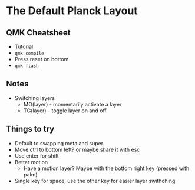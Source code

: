 # The Default Planck Layout

## QMK Cheatsheet

- [Tutorial](https://docs.qmk.fm/#/newbs)
- `qmk compile`
- Press reset on bottom
- `qmk flash`

## Notes

- Switching layers
  - MO(layer) - momentarily activate a layer
  - TG(layer) - toggle layer on and off

## Things to try

- Default to swapping meta and super
- Move ctrl to bottom left? or maybe share it with esc
- Use enter for shift
- Better motion
  - Have a motion layer? Maybe with the bottom right key (pressed with palm)
- Single key for space, use the other key for easier layer swithching
